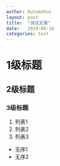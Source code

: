 ```yaml
---
author: Autumnhui
layout: post
title:  "测试文章"
date:   2019-06-18
categories: test
---
```


# 1级标题


## 2级标题

### 3级标题

1. 列表1
2. 列表2
3. 列表3


+ 无序1
+ 无序2

